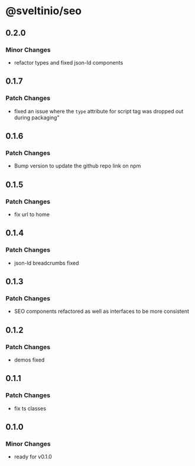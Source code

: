 # @sveltinio/seo

## 0.2.0

### Minor Changes

- refactor types and fixed json-ld components

## 0.1.7

### Patch Changes

- fixed an issue where the `type` attribute for script tag was dropped out during packaging"

## 0.1.6

### Patch Changes

- Bump version to update the github repo link on npm

## 0.1.5

### Patch Changes

- fix url to home

## 0.1.4

### Patch Changes

- json-ld breadcrumbs fixed

## 0.1.3

### Patch Changes

- SEO components refactored as well as interfaces to be more consistent

## 0.1.2

### Patch Changes

- demos fixed

## 0.1.1

### Patch Changes

- fix ts classes

## 0.1.0

### Minor Changes

- ready for v0.1.0
